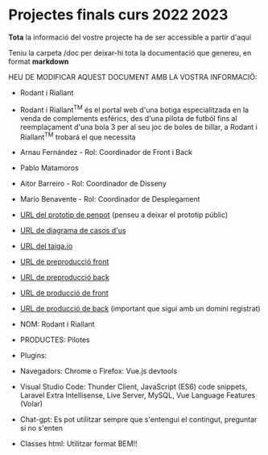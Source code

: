 # Projectes finals curs 2022 2023

**Tota** la informació del vostre projecte ha de ser accessible a partir d'aquí

Teniu la carpeta /doc per deixar-hi tota la documentació que genereu, en format __markdown__

HEU DE MODIFICAR AQUEST DOCUMENT AMB LA VOSTRA INFORMACIÖ:
* Rodant i Riallant
* Rodant i Riallant<sup>TM</sup> és el portal web d'una botiga especialitzada en la venda de complements esférics, des d'una pilota de futból fins al reemplaçament d'una bola 3 per al seu joc de boles de billar, a Rodant i Riallant<sup>TM</sup> trobará el que necessita
* Arnau Fernández - Rol: Coordinador de Front i Back
* Pablo Matamoros
* Aitor Barreiro - Rol: Coordinador de Disseny
* Mario Benavente - Rol: Coordinador de Desplegament
* [URL del prototip de penpot](https://design.penpot.app/#/view/3e6de94f-2e83-80a3-8003-5225e6cc9de8?page-id=3e6de94f-2e83-80a3-8003-5225e6cc9de9&section=interactions&index=0&share-id=3e6de94f-2e83-80a3-8003-53587650d917) 
(penseu a deixar el prototip públic)
* [URL de diagrama de casos d'us](https://www.canva.com/design/DAFyD_4Kkjo/8qi7_hgN_8ab8oRXuBUmaQ/edit?utm_content=DAFyD_4Kkjo&utm_campaign=designshare&utm_medium=link2&utm_source=sharebutton)
* [URL del taiga.io](https://tree.taiga.io/project/a19pabmatpav-transversal-1-grup-4/backlog)
* [URL de preproducció front](http://preprod.rirtr1g4.daw.inspedralbes.cat/Front/)
* [URL de preproducció back](http://preprod.rirtr1g4.daw.inspedralbes.cat/Back/api-laravel/public)
* [URL de producció de front](http://rirtr1g4.daw.inspedralbes.cat/Front/) 
* [URL de producció de back](http://rirtr1g4.daw.inspedralbes.cat/Back/api-laravel/public) 
(important que sigui amb un domini registrat) 


* NOM: Rodant i Riallant
* PRODUCTES: Pilotes

* Plugins:
* 	Navegadors: Chrome o Firefox: Vue.js devtools
* 	Visual Studio Code: Thunder Client, JavaScript (ES6) code snippets, Laravel Extra Intellisense, Live Server, MySQL, Vue Language Features (Volar)

* Chat-gpt: Es pot utilitzar sempre que s'entengui el contingut, preguntar si no s'enten

* Classes html: Utilitzar format BEM!!